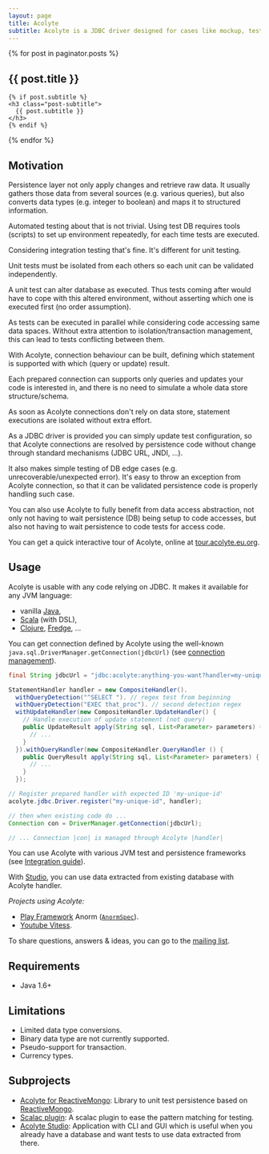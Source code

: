 ```yaml
---
layout: page
title: Acolyte
subtitle: Acolyte is a JDBC driver designed for cases like mockup, testing, or any case you would like to be able to handle JDBC query by hand (or maybe that’s only Chmeee’s son on the Ringworld).
---
```


<div class="posts-list">
  {% for post in paginator.posts %}
  <article class="post-preview">
    <h2 class="post-title">{{ post.title }}</h2>

    {% if post.subtitle %}
    <h3 class="post-subtitle">
      {{ post.subtitle }}
    </h3>
    {% endif %}
  </article>
  {% endfor %}
</div>

## Motivation

Persistence layer not only apply changes and retrieve raw data. It usually gathers those data from several sources (e.g. various queries), but also converts data types (e.g. integer to boolean) and maps it to structured information.

Automated testing about that is not trivial.
Using test DB requires tools (scripts) to set up environment repeatedly, for each time tests are executed.

Considering integration testing that's fine. It's different for unit testing.

Unit tests must be isolated from each others so each unit can be validated independently.     

A unit test can alter database as executed. Thus tests coming after would have to cope with this altered environment, without asserting which one is executed first (no order assumption).

As tests can be executed in parallel while considering code accessing same data spaces. Without extra attention to isolation/transaction management, this can lead to tests conflicting between them.

With Acolyte, connection behaviour can be built, defining which statement is supported with which (query or update) result.

Each prepared connection can supports only queries and updates your code is interested in, and there is no need to simulate a whole data store structure/schema.

As soon as Acolyte connections don't rely on data store, statement executions are isolated without extra effort.

As a JDBC driver is provided you can simply update test configuration, so that Acolyte connections are resolved by persistence code without change through standard mechanisms (JDBC URL, JNDI, ...).

It also makes simple testing of DB edge cases (e.g. unrecoverable/unexpected error). It's easy to throw an exception from Acolyte connection, so that it can be validated persistence code is properly handling such case.

You can also use Acolyte to fully benefit from data access abstraction, not only not having to wait persistence (DB) being setup to code accesses, but also not having to wait persistence to code tests for access code.

You can get a quick interactive tour of Acolyte, online at [tour.acolyte.eu.org](http://tour.acolyte.eu.org).

## Usage

Acolyte is usable with any code relying on JDBC. It makes it available for any JVM language:

* vanilla [Java](/java/),
* [Scala](/scala/) (with DSL),
* [Clojure](http://clojure.com), [Fredge](https://github.com/Frege/frege), ...

You can get connection defined by Acolyte using the well-known `java.sql.DriverManager.getConnection(jdbcUrl)` (see [connection management](/java/#Connection)).

```java
final String jdbcUrl = "jdbc:acolyte:anything-you-want?handler=my-unique-id";

StatementHandler handler = new CompositeHandler().
  withQueryDetection("^SELECT "). // regex test from beginning
  withQueryDetection("EXEC that_proc"). // second detection regex
  withUpdateHandler(new CompositeHandler.UpdateHandler() {
    // Handle execution of update statement (not query)
    public UpdateResult apply(String sql, List<Parameter> parameters) {
      // ...
    }
  }).withQueryHandler(new CompositeHandler.QueryHandler () {
    public QueryResult apply(String sql, List<Parameter> parameters) {
      // ...
    }
  });

// Register prepared handler with expected ID 'my-unique-id'
acolyte.jdbc.Driver.register("my-unique-id", handler);

// then when existing code do ...
Connection con = DriverManager.getConnection(jdbcUrl);

// ... Connection |con| is managed through Acolyte |handler|
```

You can use Acolyte with various JVM test and persistence frameworks (see [Integration guide](/integration/)).

With [Studio](/studio/), you can use data extracted from existing database with Acolyte handler.

_Projects using Acolyte:_

- [Play Framework](http://www.playframework.com/) Anorm ([`AnormSpec`](https://github.com/playframework/playframework/blob/master/framework/src/anorm/src/test/jdbc-scala/anorm/AnormSpec.scala)). 
- [Youtube Vitess](https://github.com/youtube/vitess).

To share questions, answers & ideas, you can go to the [mailing list](https://groups.google.com/forum/#!forum/acolyte-support).

## Requirements

* Java 1.6+

## Limitations

- Limited data type conversions.
- Binary data type are not currently supported.
- Pseudo-support for transaction.
- Currency types.

## Subprojects

- [Acolyte for ReactiveMongo](/reactive-mongo/): Library to unit test persistence based on [ReactiveMongo](http://reactivemongo.org/).
- [Scalac plugin](/scalac-plugin/): A scalac plugin to ease the pattern matching for testing.
- [Acolyte Studio](/studio/): Application with CLI and GUI which is useful when you already have a database and want tests to use data extracted from there.
